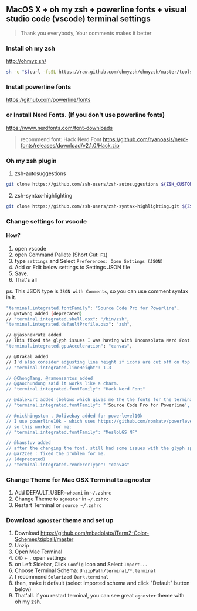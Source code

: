 ## MacOS X + oh my zsh + powerline fonts + visual studio code (vscode) terminal settings
> Thank you everybody, Your comments makes it better

### Install oh my zsh
http://ohmyz.sh/

```sh
sh -c "$(curl -fsSL https://raw.github.com/ohmyzsh/ohmyzsh/master/tools/install.sh)"
```

### Install powerline fonts
https://github.com/powerline/fonts

### or Install Nerd Fonts. (If you don't use powerline fonts)
https://www.nerdfonts.com/font-downloads
> recommend font: Hack Nerd Font https://github.com/ryanoasis/nerd-fonts/releases/download/v2.1.0/Hack.zip

### Oh my zsh plugin
1. zsh-autosuggestions
```sh
git clone https://github.com/zsh-users/zsh-autosuggestions ${ZSH_CUSTOM:-~/.oh-my-zsh/custom}/plugins/zsh-autosuggestions
```

2. zsh-syntax-highlighting
```sh
git clone https://github.com/zsh-users/zsh-syntax-highlighting.git ${ZSH_CUSTOM:-~/.oh-my-zsh/custom}/plugins/zsh-syntax-highlighting
```

### Change settings for vscode

#### How?
1. open vscode
2. open Command Pallete (Short Cut: `F1`)
3. type `settings` and Select `Preferences: Open Settings (JSON)`
4. Add or Edit below settings to Settings JSON file
5. Save.
6. That's all 

ps. This JSON type is `JSON with Comments`, so you can use comment syntax in it. 

```sh
"terminal.integrated.fontFamily": "Source Code Pro for Powerline",
// @vtwang added (deprecated)
// "terminal.integrated.shell.osx": "/bin/zsh",
"terminal.integrated.defaultProfile.osx": "zsh",

// @jasonekratz added
// This fixed the glyph issues I was having with Inconsolata Nerd Font.
"terminal.integrated.gpuAcceleration": "canvas",

// @Drakal added
// I'd also consider adjusting line height if icons are cut off on top too or things look super cramped.
// "terminal.integrated.lineHeight": 1.3

// @ChongTang, @ramonsantos added
// @gaochundong said it works like a charm.
// "terminal.integrated.fontFamily": "Hack Nerd Font"

// @dalekurt added (belows which gives me the the fonts for the terminal and the icons from Nerd Font.)
// "terminal.integrated.fontFamily": "'Source Code Pro for Powerline', 'Hack Nerd Font'

// @nickhingston , @olivebay added for powerlevel10k
// I use powerline10k - which uses https://github.com/romkatv/powerlevel10k/#recommended-meslo-nerd-font-patched-for-powerlevel10k
// so this worked for me:
// "terminal.integrated.fontFamily": "MesloLGS NF" 

// @kaustuv added
// after the changing the font, still had some issues with the glyph spacing in the integrated terminal - fixed it with 
// @ar2zee : fixed the problem for me.
// (deprecated)
// "terminal.integrated.rendererType": "canvas"
```

### Change Theme for Mac OSX Terminal to agnoster

1. Add DEFAULT_USER=`whoami` in `~/.zshrc`
1. Change Theme to `agnoster` in `~/.zshrc`
1. Restart Terminal or `source ~/.zshrc` 


### Download `agnoster` theme and set up

1. Download https://github.com/mbadolato/iTerm2-Color-Schemes/zipball/master
2. Unzip
3. Open Mac Terminal
4. `CMD` + `,` open settings
5. on Left Sidebar, Click `Config` Icon and Select `Import...` 
6. Choose Terminal Schema: `UnzipPath/terminal/*.terminal`
7. I recommend `Solarized Dark.terminal` 
8. then, make it default (select imported schema and click "Default" button below)
9. That'all. if you restart terminal, you can see great `agnoster` theme with oh my zsh.


